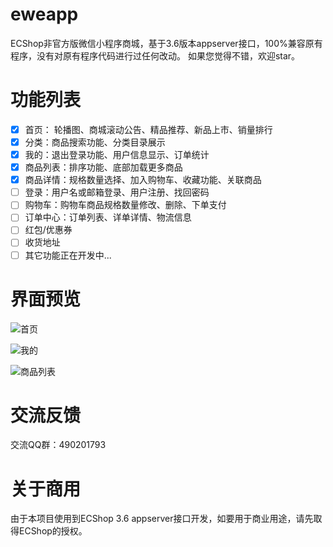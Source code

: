 # eweapp
ECShop非官方版微信小程序商城，基于3.6版本appserver接口，100%兼容原有程序，没有对原有程序代码进行过任何改动。
如果您觉得不错，欢迎star。

# 功能列表
+ [x] 首页： 轮播图、商城滚动公告、精品推荐、新品上市、销量排行
+ [x] 分类：商品搜索功能、分类目录展示
+ [x] 我的：退出登录功能、用户信息显示、订单统计
+ [x] 商品列表：排序功能、底部加载更多商品
+ [x] 商品详情：规格数量选择、加入购物车、收藏功能、关联商品
+ [ ] 登录：用户名或邮箱登录、用户注册、找回密码
+ [ ] 购物车：购物车商品规格数量修改、删除、下单支付
+ [ ] 订单中心：订单列表、详单详情、物流信息
+ [ ] 红包/优惠券
+ [ ] 收货地址
+ [ ] 其它功能正在开发中...

# 界面预览

![首页](http://upload-images.jianshu.io/upload_images/3985656-ae862448d3f72f48.png?imageMogr2/auto-orient/strip%7CimageView2/2/w/1240)

![我的](http://upload-images.jianshu.io/upload_images/3985656-1669a945af436074.png?imageMogr2/auto-orient/strip%7CimageView2/2/w/1240)

![商品列表](http://upload-images.jianshu.io/upload_images/3985656-549cd2c55efae115.png?imageMogr2/auto-orient/strip%7CimageView2/2/w/1240)

# 交流反馈
交流QQ群：490201793

# 关于商用
由于本项目使用到ECShop 3.6 appserver接口开发，如要用于商业用途，请先取得ECShop的授权。
